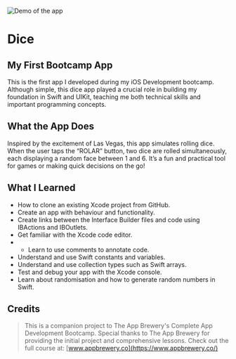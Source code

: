 ![Demo of the app](assets/DiceGifGitHub.gif)

# Dice

## My First Bootcamp App

This is the first app I developed during my iOS Development bootcamp. Although simple, this dice app played a crucial role in building my foundation in Swift and UIKit, teaching me both technical skills and important programming concepts.

## What the App Does

Inspired by the excitement of Las Vegas, this app simulates rolling dice. When the user taps the “ROLAR” button, two dice are rolled simultaneously, each displaying a random face between 1 and 6. It’s a fun and practical tool for games or making quick decisions on the go!


## What I Learned

* How to clone an existing Xcode project from GitHub.
* Create an app with behaviour and functionality.
* Create links between the Interface Builder files and code using IBActions and IBOutlets.
* Get familiar with the Xcode code editor.
* * Learn to use comments to annotate code.
* Understand and use Swift constants and variables.
* Understand and use collection types such as Swift arrays.
* Test and debug your app with the Xcode console.
* Learn about randomisation and how to generate random numbers in Swift.


## Credits
>This is a companion project to The App Brewery's Complete App Development Bootcamp. Special thanks to The App Brewery for providing the initial project and comprehensive lessons. Check out the full course at: [www.appbrewery.co](https://www.appbrewery.co/)


